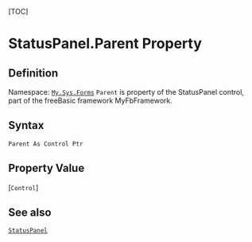 [TOC]
# StatusPanel.Parent Property

## Definition
Namespace: [`My.Sys.Forms`](My.Sys.Forms.md)
`Parent` is property of the StatusPanel control, part of the freeBasic framework MyFbFramework.
## Syntax
```freeBasic
Parent As Control Ptr
```
## Property Value
[`Control`]
## See also
[`StatusPanel`](StatusPanel.md)
